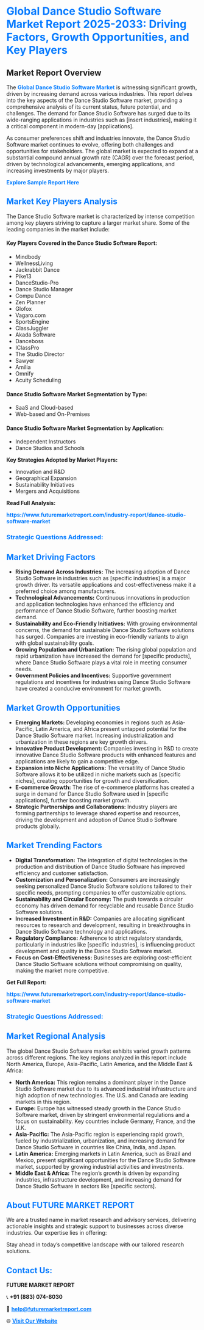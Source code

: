 <h1 style="color: #007BFF;">Global Dance Studio Software Market Report 2025-2033: Driving Factors, Growth Opportunities, and Key Players</h1>

<section id="overview">
<h2>Market Report Overview</h2>
<p>The <a href="https://www.futuremarketreport.com/industry-report/dance-studio-software-market" style="color: #007BFF; text-decoration: none;"><strong>Global Dance Studio Software Market</strong></a> is witnessing significant growth, driven by increasing demand across various industries. This report delves into the key aspects of the Dance Studio Software market, providing a comprehensive analysis of its current status, future potential, and challenges. The demand for Dance Studio Software has surged due to its wide-ranging applications in industries such as [insert industries], making it a critical component in modern-day [applications].</p>
<p>As consumer preferences shift and industries innovate, the Dance Studio Software market continues to evolve, offering both challenges and opportunities for stakeholders. The global market is expected to expand at a substantial compound annual growth rate (CAGR) over the forecast period, driven by technological advancements, emerging applications, and increasing investments by major players.</p>
</section>

<section id="overview">
<p><a href="https://www.futuremarketreport.com/request-sample/reportId=28833" style="color: #007BFF; text-decoration: none;"><strong>Explore Sample Report Here</strong></a></p>
</section>

<section id="key-players">
<h2 style="color: #007BFF;">Market Key Players Analysis</h2>
<p>The Dance Studio Software market is characterized by intense competition among key players striving to capture a larger market share. Some of the leading companies in the market include:</p>
<h4>Key Players Covered in the Dance Studio Software Report:</h4>
<ul><li>Mindbody</li><li>WellnessLiving</li><li>Jackrabbit Dance</li><li>Pike13</li><li>DanceStudio-Pro</li><li>Dance Studio Manager</li><li>Compu Dance</li><li>Zen Planner</li><li>Glofox</li><li>Vagaro.com</li><li>SportsEngine</li><li>ClassJuggler</li><li>Akada Software</li><li>Danceboss</li><li>IClassPro</li><li>The Studio Director</li><li>Sawyer</li><li>Amilia</li><li>Omnify</li><li>Acuity Scheduling</li></ul>
<h4>Dance Studio Software Market Segmentation by Type:</h4>
<ul><li>SaaS and Cloud-based</li><li>Web-based and On-Premises</li></ul>

<h4>Dance Studio Software Market Segmentation by Application:</h4>
<ul><li>Independent Instructors</li><li>Dance Studios and Schools</li></ul>
<p><strong>Key Strategies Adopted by Market Players:</strong></p>
<ul>
<li>Innovation and R&D</li>
<li>Geographical Expansion</li>
<li>Sustainability Initiatives</li>
<li>Mergers and Acquisitions</li>
</ul>
</section>

<section>
<p><strong>Read Full Analysis: </strong></p><a href="https://www.futuremarketreport.com/industry-report/dance-studio-software-market" style="color: #007BFF; text-decoration: none;"><strong>https://www.futuremarketreport.com/industry-report/dance-studio-software-market</strong></a>
<h3 style="color: #007BFF;">Strategic Questions Addressed:</h3>
</section>

<section id="driving-factors">
<h2 style="color: #007BFF;">Market Driving Factors</h2>
<ul>
<li><strong>Rising Demand Across Industries:</strong> The increasing adoption of Dance Studio Software in industries such as [specific industries] is a major growth driver. Its versatile applications and cost-effectiveness make it a preferred choice among manufacturers.</li>
<li><strong>Technological Advancements:</strong> Continuous innovations in production and application technologies have enhanced the efficiency and performance of Dance Studio Software, further boosting market demand.</li>
<li><strong>Sustainability and Eco-Friendly Initiatives:</strong> With growing environmental concerns, the demand for sustainable Dance Studio Software solutions has surged. Companies are investing in eco-friendly variants to align with global sustainability goals.</li>
<li><strong>Growing Population and Urbanization:</strong> The rising global population and rapid urbanization have increased the demand for [specific products], where Dance Studio Software plays a vital role in meeting consumer needs.</li>
<li><strong>Government Policies and Incentives:</strong> Supportive government regulations and incentives for industries using Dance Studio Software have created a conducive environment for market growth.</li>
</ul>
</section>

<section id="growth-opportunities">
<h2 style="color: #007BFF;">Market Growth Opportunities</h2>
<ul>
<li><strong>Emerging Markets:</strong> Developing economies in regions such as Asia-Pacific, Latin America, and Africa present untapped potential for the Dance Studio Software market. Increasing industrialization and urbanization in these regions are key growth drivers.</li>
<li><strong>Innovative Product Development:</strong> Companies investing in R&D to create innovative Dance Studio Software products with enhanced features and applications are likely to gain a competitive edge.</li>
<li><strong>Expansion into Niche Applications:</strong> The versatility of Dance Studio Software allows it to be utilized in niche markets such as [specific niches], creating opportunities for growth and diversification.</li>
<li><strong>E-commerce Growth:</strong> The rise of e-commerce platforms has created a surge in demand for Dance Studio Software used in [specific applications], further boosting market growth.</li>
<li><strong>Strategic Partnerships and Collaborations:</strong> Industry players are forming partnerships to leverage shared expertise and resources, driving the development and adoption of Dance Studio Software products globally.</li>
</ul>
</section>

<section id="trending-factors">
<h2 style="color: #007BFF;">Market Trending Factors</h2>
<ul>
<li><strong>Digital Transformation:</strong> The integration of digital technologies in the production and distribution of Dance Studio Software has improved efficiency and customer satisfaction.</li>
<li><strong>Customization and Personalization:</strong> Consumers are increasingly seeking personalized Dance Studio Software solutions tailored to their specific needs, prompting companies to offer customizable options.</li>
<li><strong>Sustainability and Circular Economy:</strong> The push towards a circular economy has driven demand for recyclable and reusable Dance Studio Software solutions.</li>
<li><strong>Increased Investment in R&D:</strong> Companies are allocating significant resources to research and development, resulting in breakthroughs in Dance Studio Software technology and applications.</li>
<li><strong>Regulatory Compliance:</strong> Adherence to strict regulatory standards, particularly in industries like [specific industries], is influencing product development and quality in the Dance Studio Software market.</li>
<li><strong>Focus on Cost-Effectiveness:</strong> Businesses are exploring cost-efficient Dance Studio Software solutions without compromising on quality, making the market more competitive.</li>
</ul>
</section>

<section>
<p><strong>Get Full Report: </strong></p><a href="https://www.futuremarketreport.com/industry-report/dance-studio-software-market" style="color: #007BFF; text-decoration: none;"><strong>https://www.futuremarketreport.com/industry-report/dance-studio-software-market</strong></a>
<h3 style="color: #007BFF;">Strategic Questions Addressed:</h3>
</section>


<section id="regional-analysis">
<h2 style="color: #007BFF;">Market Regional Analysis</h2>
<p>The global Dance Studio Software market exhibits varied growth patterns across different regions. The key regions analyzed in this report include North America, Europe, Asia-Pacific, Latin America, and the Middle East & Africa:</p>
<ul>
<li><strong>North America:</strong> This region remains a dominant player in the Dance Studio Software market due to its advanced industrial infrastructure and high adoption of new technologies. The U.S. and Canada are leading markets in this region.</li>
<li><strong>Europe:</strong> Europe has witnessed steady growth in the Dance Studio Software market, driven by stringent environmental regulations and a focus on sustainability. Key countries include Germany, France, and the U.K.</li>
<li><strong>Asia-Pacific:</strong> The Asia-Pacific region is experiencing rapid growth, fueled by industrialization, urbanization, and increasing demand for Dance Studio Software in countries like China, India, and Japan.</li>
<li><strong>Latin America:</strong> Emerging markets in Latin America, such as Brazil and Mexico, present significant opportunities for the Dance Studio Software market, supported by growing industrial activities and investments.</li>
<li><strong>Middle East & Africa:</strong> The region’s growth is driven by expanding industries, infrastructure development, and increasing demand for Dance Studio Software in sectors like [specific sectors].</li>
</ul>
</section>

<footer>
<h2 style="color: #007BFF;">About FUTURE MARKET REPORT</h2>
<p>We are a trusted name in market research and advisory services, delivering actionable insights and strategic support to businesses across diverse industries. Our expertise lies in offering:</p>

<p>Stay ahead in today’s competitive landscape with our tailored research solutions.</p>

<h2 style="color: #007BFF;">Contact Us:</h2>
<p><strong>FUTURE MARKET REPORT</strong></p>
<p>📞 <strong>+91 (883) 074-8030</strong></p>
<p>📧 <strong><a href="mailto:help@futuremarketreport.com" style="color: #007BFF;">help@futuremarketreport.com</a></strong></p>
<p>🌐 <strong><a href="https://www.futuremarketreport.com/" style="color: #007BFF;">Visit Our Website</a></strong></p>
</footer>
